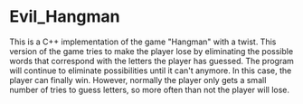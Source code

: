 # Evil_Hangman

This is a C++ implementation of the game "Hangman" with a twist. This version of the game tries to make the player lose by eliminating the
possible words that correspond with the letters the player has guessed. The program will continue to eliminate possibilities until it can't
anymore. In this case, the player can finally win. However, normally the player only gets a small number of tries to guess letters, so more
often than not the player will lose.
